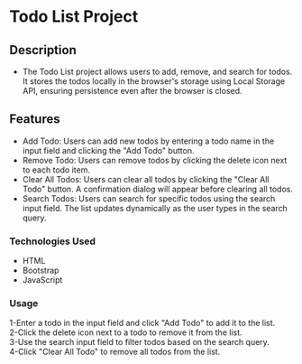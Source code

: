 # Todo List Project


## Description
- The Todo List project allows users to add, remove, and search for todos. It stores the todos locally in the browser's storage using Local Storage API, ensuring persistence even after the browser is closed.

## Features
- Add Todo: Users can add new todos by entering a todo name in the input field and clicking the "Add Todo" button.<br>
- Remove Todo: Users can remove todos by clicking the delete icon next to each todo item.<br/>
- Clear All Todos: Users can clear all todos by clicking the "Clear All Todo" button. A confirmation dialog will appear before clearing all todos.<br>
- Search Todos: Users can search for specific todos using the search input field. The list updates dynamically as the user types in the search query.<br>

### Technologies Used
- HTML
- Bootstrap
- JavaScript

### Usage
1-Enter a todo in the input field and click "Add Todo" to add it to the list.<br>
2-Click the delete icon next to a todo to remove it from the list.<br>
3-Use the search input field to filter todos based on the search query.<br>
4-Click "Clear All Todo" to remove all todos from the list.<br>
